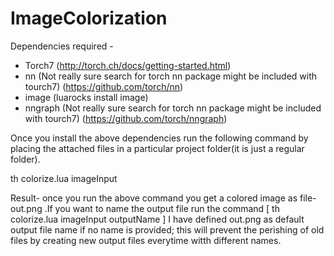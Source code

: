 # ImageColorization
Dependencies required -
* Torch7 (http://torch.ch/docs/getting-started.html)
* nn (Not really sure search for torch nn package might be included with tourch7) (https://github.com/torch/nn)
* image (luarocks install image)
* nngraph (Not really sure search for torch nn package might be included with tourch7) (https://github.com/torch/nngraph)

Once you install the above dependencies run the following command by placing the attached files in a particular project folder(it is just a regular folder).

th colorize.lua imageInput

Result- once you run the above command you get a colored image as file-out.png .If you want to name the output file run the command [ th colorize.lua imageInput outputName ] I have defined out.png as default output file name if no name is provided; this will prevent the perishing of old files by creating new output files everytime witth different names.
